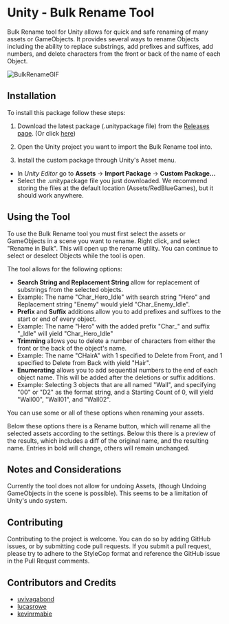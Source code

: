 # Unity - Bulk Rename Tool
Bulk Rename tool for Unity allows for quick and safe renaming of many assets or GameObjects. It provides several ways to rename Objects including the ability to replace substrings, add prefixes and suffixes, add numbers, and delete characters from the front or back of the name of each Object.

![BulkRenameGIF](https://github.com/redbluegames/unity-bulk-rename/blob/master/ReadMeImages/bulk_rename_gameobjects.gif)

## Installation
To install this package follow these steps:

1. Download the latest package (.unitypackage file) from the [Releases page](https://github.com/redbluegames/unity-bulk-rename/releases). (Or click [here](https://github.com/redbluegames/unity-bulk-rename/releases/tag/v2.1.0))

2. Open the Unity project you want to import the Bulk Rename tool into.

3. Install the custom package through Unity's Asset menu. 
  - In _Unity Editor_ go to **Assets** -> **Import Package** -> **Custom Package...**
  - Select the .unitypackage file you just downloaded. We recommend storing the files at the default location (Assets/RedBlueGames), but it should work anywhere.
  
## Using the Tool
To use the Bulk Rename tool you must first select the assets or GameObjects in a scene you want to rename. Right click, and select "Rename in Bulk". This will open up the rename utility. You can continue to select or deselect Objects while the tool is open.

The tool allows for the following options:
* **Search String and Replacement String** allow for replacement of substrings from the selected objects.
 * Example: The name "Char_Hero_Idle" with search string "Hero" and Replacement string "Enemy" would yield "Char_Enemy_Idle".
* **Prefix** and **Suffix** additions allow you to add prefixes and suffixes to the start or end of every object.
 * Example: The name "Hero" with the added prefix "Char_" and suffix "_Idle" will yield "Char_Hero_Idle"
* **Trimming** allows you to delete a number of characters from either the front or the back of the object's name.
 * Example: The name "CHairA" with 1 specified to Delete from Front, and 1 specified to Delete from Back with yield "Hair".
* **Enumerating** allows you to add sequential numbers to the end of each object name. This will be added after the deletions or suffix additions.
 * Example: Selecting 3 objects that are all named "Wall", and specifying "00" or "D2" as the format string, and a Starting Count of 0, will yield "Wall00", "Wall01", and "Wall02".

You can use some or all of these options when renaming your assets.

Below these options there is a Rename button, which will rename all the selected assets according to the settings. Below this there is a preview of the results, which includes a diff of the original name, and the resulting name. Entries in bold will change, others will remain unchanged.

## Notes and Considerations
Currently the tool does not allow for undoing Assets, (though Undoing GameObjects in the scene is possible). This seems to be a limitation of Unity's undo system.

## Contributing
Contributing to the project is welcome. You can do so by adding GitHub issues, or by submitting code pull requests. If you submit a pull request, please try to adhere to the StyleCop format and reference the GitHub issue in the Pull Requst comments.


## Contributors and Credits
- [uvivagabond](https://github.com/uvivagabond)
- [lucasrowe](https://github.com/lucasrowe)
- [kevinrmabie](https://github.com/kevinrmabie)
